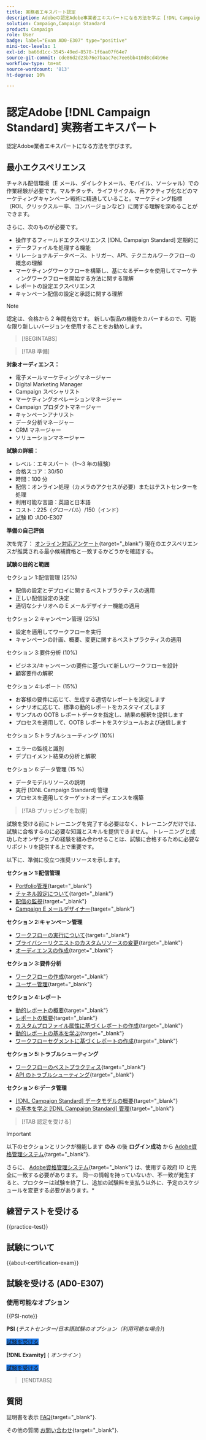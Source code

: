 ```yaml
---
title: 実務者エキスパート認定
description: Adobeの認定Adobe事業者エキスパートになる方法を学ぶ [!DNL Campaign Standard]
solution: Campaign,Campaign Standard
product: Campaign
role: User
badge: label="Exam AD0-E307" type="positive"
mini-toc-levels: 1
exl-id: ba66d1cc-3545-49ed-8578-1f6aa07f64e7
source-git-commit: cde86d2d23b76e7baac7ec7ee6bb410d8cd4b96e
workflow-type: tm+mt
source-wordcount: '813'
ht-degree: 10%

---
```


# 認定Adobe [!DNL Campaign Standard] 実務者エキスパート

認定Adobe業者エキスパートになる方法を学びます。

## 最小エクスペリエンス

チャネル配信環境（E メール、ダイレクトメール、モバイル、ソーシャル）での作業経験が必要です。マルチタッチ、ライフサイクル、再アクティブ化などのマーケティングキャンペーン戦術に精通していること。マーケティング指標（ROI、クリックスルー率、コンバージョンなど）に関する理解を深めることができます。

さらに、次のものが必要です。

* 操作するフィールドエクスペリエンス [!DNL Campaign Standard] 定期的に
* データファイルを処理する機能
* リレーショナルデータベース、トリガー、API、テクニカルワークフローの概念の理解
* マーケティングワークフローを構築し、基になるデータを使用してマーケティングワークフローを開始する方法に関する理解
* レポートの設定エクスペリエンス
* キャンペーン配信の設定と承認に関する理解

>[!NOTE]
>
>認定は、合格から 2 年間有効です。 新しい製品の機能をカバーするので、可能な限り新しいバージョンを使用することをお勧めします。

>[!BEGINTABS]

>[!TAB 準備]

**対象オーディエンス：**

* 電子メールマーケティングマネージャー
* Digital Marketing Manager
* Campaign スペシャリスト
* マーケティングオペレーションマネージャー
* Campaign プロダクトマネージャー
* キャンペーンアナリスト
* データ分析マネージャー
* CRM マネージャー
* ソリューションマネージャー

**試験の詳細：**

* レベル：エキスパート（1～3 年の経験）
* 合格スコア：30/50
* 時間：100 分
* 配信：オンライン処理（カメラのアクセスが必要）またはテストセンターを処理
* 利用可能な言語：英語と日本語
* コスト：$225（グローバル）/$150（インド）
* 試験 ID :AD0-E307

**準備の自己評価**

次を完了： [オンライン対応アンケート](https://scorpion.caveon.com/launchpad/ad-q-e129-readiness-questionnaire-for-adobe-aem-assets-developer-professional-exam-copy-nxam4m/ad-q-e307-readiness-questionnaire-for-adobe-campaign-standard-business-practitioner-expert-exam){target="_blank"} 現在のエクスペリエンスが推奨される最小候補資格と一致するかどうかを確認する。

**試験の目的と範囲**

セクション 1:配信管理 (25%)

* 配信の設定とデプロイに関するベストプラクティスの適用
* 正しい配信設定の決定
* 適切なシナリオへの E メールデザイナー機能の適用

セクション 2:キャンペーン管理 (25%)

* 設定を適用してワークフローを実行
* キャンペーンの計画、概要、変更に関するベストプラクティスの適用

セクション 3:要件分析 (10%)

* ビジネス/キャンペーンの要件に基づいて新しいワークフローを設計
* 顧客要件の解釈

セクション 4:レポート (15%)

* お客様の要件に応じて、生成する適切なレポートを決定します
* シナリオに応じて、標準の動的レポートをカスタマイズします
* サンプルの OOTB レポートデータを指定し、結果の解釈を提供します
* プロセスを適用して、OOTB レポートをスケジュールおよび送信します

セクション 5:トラブルシューティング (10%)

* エラーの監視と識別
* デプロイメント結果の分析と解釈

セクション 6:データ管理 (15 %)

* データモデルリソースの説明
* 実行 [!DNL Campaign Standard] 管理
* プロセスを適用してターゲットオーディエンスを構築

>[!TAB プリッピングを取得]

試験を受ける前にトレーニングを完了する必要はなく、トレーニングだけでは、試験に合格するのに必要な知識とスキルを提供できません。 トレーニングと成功したオンザジョブの経験を組み合わせることは、試験に合格するために必要なリポジトリを提供する上で重要です。

以下に、準備に役立つ推奨リソースを示します。

**セクション 1:配信管理**

* [Portfolio管理](https://one.workfront.com/s/document-item?bundleId=the-new-workfront-experience&amp;topicId=Content%2FManage_work%2FPortfolios%2F_portfolio-management-overview.htm&amp;_LANG=en){target="_blank"}
* [チャネル設定について](https://experienceleague.adobe.com/docs/campaign-standard/using/administrating/configuring-channels/about-channel-configuration.html){target="_blank"}
* [配信の監視](https://experienceleague.adobe.com/docs/campaign-standard/using/testing-and-sending/monitoring-messages/monitoring-a-delivery.html?lang=ja){target="_blank"}
* [Campaign E メールデザイナー](https://experienceleague.adobe.com/docs/campaign-standard/using/designing-content/designing-content-in-adobe-campaign.html){target="_blank"}

**セクション 2:キャンペーン管理**

* [ワークフローの実行について](https://experienceleague.adobe.com/docs/campaign-standard/using/managing-processes-and-data/executing-a-workflow/about-workflow-execution.html){target="_blank"}
* [プライバシーリクエストのカスタムリソースの変更](https://experienceleague.adobe.com/docs/campaign-standard-learn/tutorials/privacy/custom-resources-for-privacy-requests.html){target="_blank"}
* [オーディエンスの作成](https://experienceleague.adobe.com/docs/campaign-standard/using/profiles-and-audiences/managing-audiences/creating-audiences.html){target="_blank"}

**セクション 3:要件分析**

* [ワークフローの作成](https://experienceleague.adobe.com/docs/campaign-standard/using/managing-processes-and-data/workflow-general-operation/building-a-workflow.html){target="_blank"}
* [ユーザー管理](https://experienceleague.adobe.com/docs/campaign-standard/using/administrating/users-and-security/users-management.html){target="_blank"}

**セクション 4:レポート**

* [動的レポートの概要](https://experienceleague.adobe.com/docs/campaign-standard/using/reporting/about-reporting/about-dynamic-reports.html?lang=ja){target="_blank"}
* [レポートの概要](https://experienceleague.adobe.com/docs/campaign-standard-learn/tutorials/getting-started/reporting-with-adobe-campaign-introduction.html){target="_blank"}
* [カスタムプロファイル属性に基づくレポートの作成](https://experienceleague.adobe.com/docs/campaign-standard-learn/tutorials/reporting/custom-profile-attributes-dynamic-reports.html){target="_blank"}
* [動的レポートの基本を学ぶ](https://experienceleague.adobe.com/docs/campaign-standard/using/reporting/about-reporting/about-dynamic-reports.html?lang=ja){target="_blank"}
* [ワークフローセグメントに基づくレポートの作成](https://experienceleague.adobe.com/docs/campaign-standard/using/reporting/customizing-reports/creating-a-report-workflow-segment.html){target="_blank"}

**セクション 5:トラブルシューティング**

* [ワークフローのベストプラクティス](https://experienceleague.adobe.com/docs/campaign-standard/using/managing-processes-and-data/workflow-general-operation/best-practices-workflows.html?lang=ja){target="_blank"}
* [API のトラブルシューティング](https://experienceleague.adobe.com/docs/campaign-standard/using/working-with-apis/troubleshooting.html){target="_blank"}

**セクション 6:データ管理**

* [ [!DNL Campaign Standard] データモデルの概要](https://experienceleague.adobe.com/docs/campaign-standard/using/developing/get-started-data-model.html){target="_blank"}
* [の基本を学ぶ [!DNL Campaign Standard] 管理](https://experienceleague.adobe.com/docs/campaign-standard/using/administrating/get-started-campaign-administration.html){target="_blank"}

>[!TAB 認定を受ける]

>[!IMPORTANT]
>
>以下のセクションとリンクが機能します **のみ**  の後 **ログイン成功** から [Adobe資格管理システム](https://www.certmetrics.com/adobe){target="_blank"}.
>
>さらに、 [Adobe資格管理システム](https://www.certmetrics.com/adobe){target="_blank"} は、使用する政府 ID と完全に一致する必要があります。 同一の情報を持っていないか、不一致が発生すると、プロクターは試験を終了し、追加の試験料を支払う以外に、予定のスケジュールを変更する必要があります。*

## 練習テストを受ける

{{practice-test}}

## 試験について

{{about-certification-exam}}

## 試験を受ける (AD0-E307)

### 使用可能なオプション

{{PSI-note}}

**PSI** (*テストセンター/日本語試験のオプション（利用可能な場合）*)

<a href="https://www.certmetrics.com/adobe/candidate/psi_sso_adobe.aspx?redir=yes&amp;ec=AD0-E307" target="_blank" class="spectrum-Button spectrum-Button--fill spectrum-Button--accent spectrum-Button--sizeM is-margin-bottom-big-big at-element-click-tracking" style="background-color:#1473E6">

<span class="spectrum-Button-label has-no-wrap">
   試験を受ける
</span>
</a>

**[!DNL Examity]** ( *オンライン* )

<a href="https://www.certmetrics.com/adobe/candidate/examity_sso.aspx?eid=AD0-E307" target="_blank" class="spectrum-Button spectrum-Button--fill spectrum-Button--accent spectrum-Button--sizeM is-margin-bottom-big-big at-element-click-tracking" style="background-color:#1473E6">

<span class="spectrum-Button-label has-no-wrap">
   試験を受ける
</span>
</a>

>[!ENDTABS]

## 質問

証明書を表示 [FAQ](https://experienceleague.adobe.com/docs/certification/certification/faq.html){target="_blank"}.

その他の質問 [お問い合わせ](mailto:certif@adobe.com){target="_blank"}.
